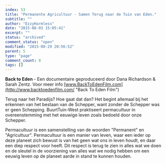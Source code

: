 ```yaml
---
index: 53
title: "Permanente Agricultuur - Samen Terug naar de Tuin van Eden."
subtitle: ""
author: "EzzyHarmless"
date: "2015-08-03 15:05:41"
excerpt: ""
status: "archived"
comment_status: "open"
modified: "2015-08-29 20:56:52"
parent: 5
type: "page"
comment_count: 0
tags: []
---
```


**Back to Eden** - Een documentaire geproduceerd door Dana Richardson & Sarah Zentz. Voor meer info [www.BackToEdenFilm.com](http://www.backtoedenfilm.com/ "Back To Eden Film")

Terug naar het Paradijs? Hoe gaat dat dan? Het begint allemaal bij het erkennen van het bestaan van de Schepper, want zonder de Schepper was er geen Schepping. BuurtTuin-West praktiseert permacultuur in overeenstemming met het eeuwige leven zoals bedoeld door onze Schepper.

Permacultuur is een samenstelling van de woorden "Permanent" en "Agricultuur". Permacultuur is een manier van leven, waar een ieder op deze planeet zich bewust is van het geen wat ons in leven houdt, en daar een diep respect voor heeft. Dit respect is terug te zien in alles wat we doen en de sleutel in de voorziening van alles wat we nodig hebben om een eeuwig leven op de planeet aarde in stand te kunnen houden.